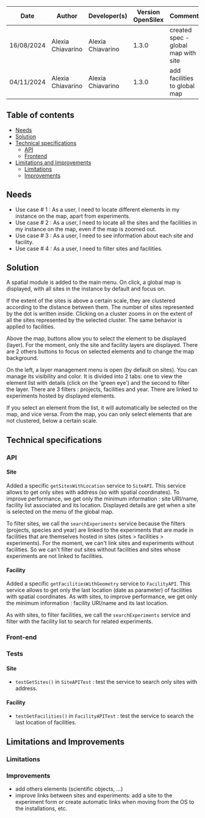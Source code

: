 | Date       |Author|Developer(s)| Version OpenSilex | Comment                               |
|------------|------|------------|-------------------|---------------------------------------|
| 16/08/2024 |Alexia Chiavarino|Alexia Chiavarino| 1.3.0      | created spec - global map with site   |
| 04/11/2024  |Alexia Chiavarino|Alexia Chiavarino| 1.3.0      | add facilities to global map |

## Table of contents
* [Needs](#needs)
* [Solution](#solution)
* [Technical specifications](#technical-specifications)
    * [API](#api)
    * [Frontend](#frontend)
* [Limitations and Improvements](#limitations-and-improvements)
    * [Limitations](#limitations)
    * [Improvements](#possible-improvements)

## Needs

- Use case # 1 : As a user, I need to locate different elements in my instance on the map, apart from experiments.
- Use case # 2 : As a user, I need to locate all the sites and the facilities in my instance on the map, even if the map is zoomed out.
- Use case # 3 : As a user, I need to see information about each site and facility.
- Use case # 4 : As a user, I need to filter sites and facilities.

## Solution

A spatial module is added to the main menu. On click, a global map is displayed, with all sites in the instance by default and focus on.

If the extent of the sites is above a certain scale, they are clustered according to the distance between them. The number of sites represented by the dot is written inside. Clicking on a cluster zooms in on the extent of all the sites represented by the selected cluster.
The same behavior is applied to facilities.

Above the map, buttons allow you to select the element to be displayed (layer). For the moment, only the site and facility layers are displayed. 
There are 2 others buttons to focus on selected elements and to change the map background.

On the left, a layer management menu is open (by default on sites). You can manage its visibility and color.
It is divided into 2 tabs: one to view the element list with details (click on the 'green eye') and the second to filter the layer. There are 3 filters : projects, facilities and year. There are linked to experiments hosted by displayed elements.

If you select an element from the list, it will automatically be selected on the map, and vice versa. From the map, you can only select elements that are not clustered, below a certain scale.

## Technical specifications
### API
#### Site
Added a specific `getSitesWithLocation` service to `SiteAPI`. This service allows to get only sites with address (so with spatial coordinates).
To improve performance, we get only the minimum information : site URI/name, facility list associated and its location. Displayed details are get when a site is selected on the menu of the global map.

To filter sites, we call the `searchExperiments` service because the filters (projects, species and year) are linked to the experiments that are made in facilities that are themselves hosted in sites (sites > facilities > experiments).
For the moment, we can't link sites and experiments without facilities. So we can't filter out sites without facilities and sites whose experiments are not linked to facilities.
#### Facility
Added a specific `getFacilitiesWithGeometry` service to `FacilityAPI`. This service allows to get only the last location (date as parameter) of facilities with spatial coordinates.
As with sites, to improve performance, we get only the minimum information : facility URI/name and its last location.

As with sites, to filter facilities, we call the `searchExperiments` service and filter with the facility list to search for related experiments.
### Front-end

### Tests
#### Site
- `testGetSites()` in `SiteAPITest` : test the service to search only sites with address.
#### Facility
- `testGetFacilities()` in `FacilityAPITest` : test the service to search the last location of facilities.

## Limitations and Improvements
### Limitations
### Improvements

- add others elements (scientific objects, ...)
- improve links between sites and experiments: add a site to the experiment form or create automatic links when moving from the OS to the installations, etc.
    